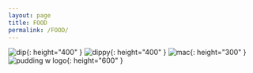```yaml
---
layout: page
title: FOOD
permalink: /FOOD/
---
```

![dip](https://github.com/user-attachments/assets/12243dfb-06b6-4dd1-90ed-bc05e627c03d){: height="400" }
![dippy](https://github.com/user-attachments/assets/1c69d243-0f65-4519-a342-3da27a00a0f8){: height="400" }
![mac](https://github.com/user-attachments/assets/15043130-d958-4b98-b294-82fb86c111f0){: height="300" }
![pudding w logo](https://github.com/user-attachments/assets/dfcde7a3-b85b-4a6f-a4a7-ba7b138266c7){: height="600" }
